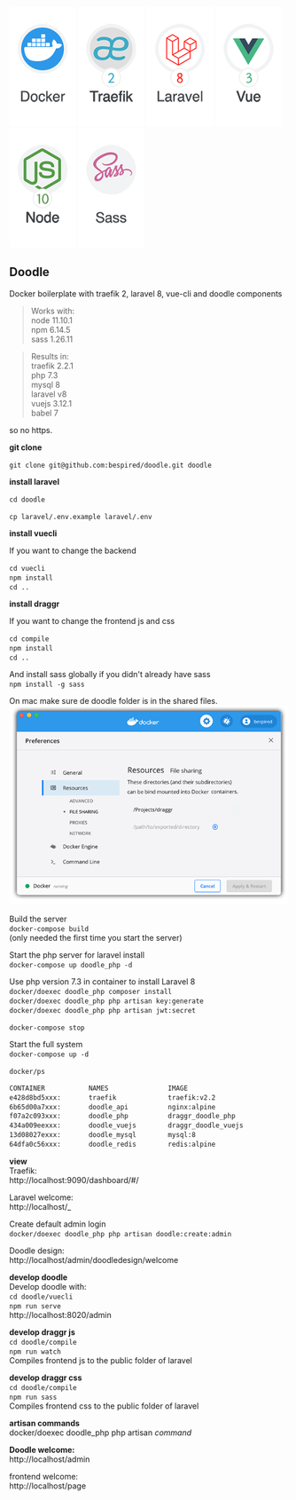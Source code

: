 
[docker-logo]: https://raw.githubusercontent.com/bespired/doodle/master/docker/logos/docker.png
[laravel-logo]: https://raw.githubusercontent.com/bespired/doodle/master/docker/logos/laravel.png
[node-logo]: https://raw.githubusercontent.com/bespired/doodle/master/docker/logos/node.png
[traefik-logo]: https://raw.githubusercontent.com/bespired/doodle/master/docker/logos/traefik.png
[vuejs-logo]: https://raw.githubusercontent.com/bespired/doodle/master/docker/logos/vue.png
[sass-logo]: https://raw.githubusercontent.com/bespired/doodle/master/docker/logos/sass.png
[file-share]: https://raw.githubusercontent.com/bespired/doodle/master/docker/logos/file-share.png

![docker-logo] ![traefik-logo] ![laravel-logo] ![vuejs-logo] ![node-logo] ![sass-logo]

## Doodle

Docker boilerplate with traefik 2, laravel 8, vue-cli and doodle components

> Works with:  
> node 11.10.1  
> npm 6.14.5  
> sass 1.26.11  
  
> Results in:  
> traefik 2.2.1  
> php 7.3  
> mysql 8  
> laravel v8  
> vuejs 3.12.1  
> babel 7  
  
so no https.  

__git clone__  

`git clone git@github.com:bespired/doodle.git doodle`

__install laravel__  

`cd doodle`  
  
`cp laravel/.env.example laravel/.env`  

__install vuecli__

If you want to change the backend  

`cd vuecli`  
`npm install`  
`cd ..`  

__install draggr__

If you want to change the frontend js and css  

`cd compile`  
`npm install`  
`cd ..`  

And install sass globally if you didn't already have sass  
`npm install -g sass`  

  
On mac make sure de doodle folder is in the shared files.  
![file-share]

Build the server  
`docker-compose build`  
(only needed the first time you start the server)  

Start the php server for laravel install  
`docker-compose up doodle_php -d`  

Use php version 7.3 in container to install Laravel 8  
`docker/doexec doodle_php composer install`  
`docker/doexec doodle_php php artisan key:generate`  
`docker/doexec doodle_php php artisan jwt:secret`  
  
`docker-compose stop`  
  
Start the full system  
`docker-compose up -d`  
  
`docker/ps `  
  
```bash
CONTAINER           NAMES               IMAGE
e428d8bd5xxx:       traefik             traefik:v2.2
6b65d00a7xxx:       doodle_api          nginx:alpine
f07a2c093xxx:       doodle_php          draggr_doodle_php
434a009eexxx:       doodle_vuejs        draggr_doodle_vuejs
13d08027exxx:       doodle_mysql        mysql:8
64dfa0c56xxx:       doodle_redis        redis:alpine
```

__view__  
Traefik:  
http://localhost:9090/dashboard/#/  
  
Laravel welcome:  
http://localhost/_  
  
Create default admin login  
`docker/doexec doodle_php php artisan doodle:create:admin`  
  
Doodle design:  
http://localhost/admin/doodledesign/welcome  
  
__develop doodle__  
Develop doodle with:  
`cd doodle/vuecli`  
`npm run serve`  
http://localhost:8020/admin  
  
__develop draggr js__  
`cd doodle/compile`  
`npm run watch`  
Compiles frontend js to the public folder of laravel  
  
__develop draggr css__  
`cd doodle/compile `  
`npm run sass`  
Compiles frontend css to the public folder of laravel  
  

__artisan commands__  
docker/doexec doodle_php php artisan *command*  
  
__Doodle welcome:__  
http://localhost/admin  
  
frontend welcome:  
http://localhost/page  


